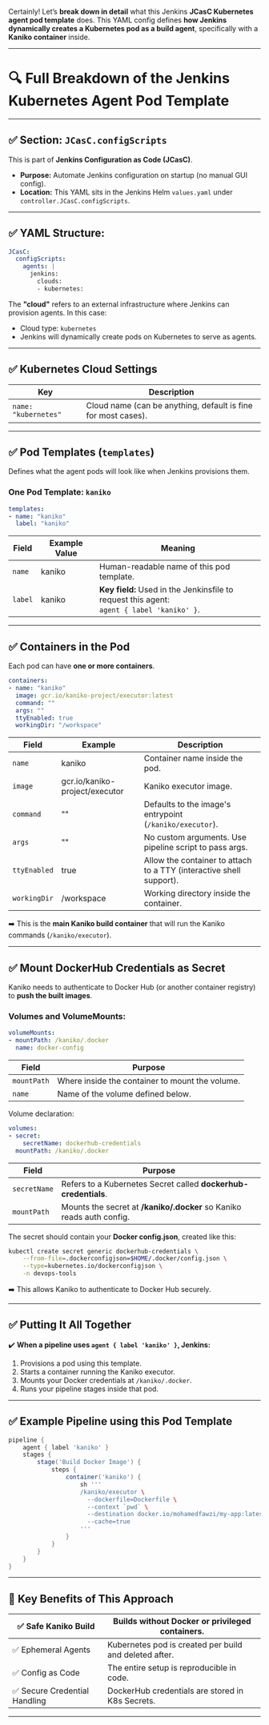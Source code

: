 Certainly! Let’s **break down in detail** what this Jenkins **JCasC Kubernetes agent pod template** does. This YAML config defines **how Jenkins dynamically creates a Kubernetes pod as a build agent**, specifically with a **Kaniko container** inside.

---

# 🔍 **Full Breakdown of the Jenkins Kubernetes Agent Pod Template**

---

## ✅ **Section: `JCasC.configScripts`**

This is part of **Jenkins Configuration as Code (JCasC)**.

* **Purpose:** Automate Jenkins configuration on startup (no manual GUI config).
* **Location:** This YAML sits in the Jenkins Helm `values.yaml` under `controller.JCasC.configScripts`.

---

## ✅ **YAML Structure:**

```yaml
JCasC:
  configScripts:
    agents: |
      jenkins:
        clouds:
        - kubernetes:
```

The **"cloud"** refers to an external infrastructure where Jenkins can provision agents. In this case:

* Cloud type: `kubernetes`
* Jenkins will dynamically create pods on Kubernetes to serve as agents.

---

## ✅ **Kubernetes Cloud Settings**

| Key                  | Description                                                   |
| -------------------- | ------------------------------------------------------------- |
| `name: "kubernetes"` | Cloud name (can be anything, default is fine for most cases). |

---

## ✅ **Pod Templates (`templates`)**

Defines what the agent pods will look like when Jenkins provisions them.

### **One Pod Template: `kaniko`**

```yaml
templates:
- name: "kaniko"
  label: "kaniko"
```

| Field   | Example Value | Meaning                                                                                        |
| ------- | ------------- | ---------------------------------------------------------------------------------------------- |
| `name`  | kaniko        | Human-readable name of this pod template.                                                      |
| `label` | kaniko        | **Key field:** Used in the Jenkinsfile to request this agent: <br> `agent { label 'kaniko' }`. |

---

## ✅ **Containers in the Pod**

Each pod can have **one or more containers**.

```yaml
containers:
- name: "kaniko"
  image: gcr.io/kaniko-project/executor:latest
  command: ""
  args: ""
  ttyEnabled: true
  workingDir: "/workspace"
```

| Field        | Example                        | Description                                                         |
| ------------ | ------------------------------ | ------------------------------------------------------------------- |
| `name`       | kaniko                         | Container name inside the pod.                                      |
| `image`      | gcr.io/kaniko-project/executor | Kaniko executor image.                                              |
| `command`    | ""                             | Defaults to the image's entrypoint (`/kaniko/executor`).            |
| `args`       | ""                             | No custom arguments. Use pipeline script to pass args.              |
| `ttyEnabled` | true                           | Allow the container to attach to a TTY (interactive shell support). |
| `workingDir` | /workspace                     | Working directory inside the container.                             |

➡️ This is the **main Kaniko build container** that will run the Kaniko commands (`/kaniko/executor`).

---

## ✅ **Mount DockerHub Credentials as Secret**

Kaniko needs to authenticate to Docker Hub (or another container registry) to **push the built images**.

### Volumes and VolumeMounts:

```yaml
volumeMounts:
- mountPath: /kaniko/.docker
  name: docker-config
```

| Field       | Purpose                                         |
| ----------- | ----------------------------------------------- |
| `mountPath` | Where inside the container to mount the volume. |
| `name`      | Name of the volume defined below.               |

Volume declaration:

```yaml
volumes:
- secret:
    secretName: dockerhub-credentials
  mountPath: /kaniko/.docker
```

| Field        | Purpose                                                               |
| ------------ | --------------------------------------------------------------------- |
| `secretName` | Refers to a Kubernetes Secret called **dockerhub-credentials**.       |
| `mountPath`  | Mounts the secret at **/kaniko/.docker** so Kaniko reads auth config. |

The secret should contain your **Docker config.json**, created like this:

```bash
kubectl create secret generic dockerhub-credentials \
    --from-file=.dockerconfigjson=$HOME/.docker/config.json \
    --type=kubernetes.io/dockerconfigjson \
    -n devops-tools
```

➡️ This allows Kaniko to authenticate to Docker Hub securely.

---

## ✅ **Putting It All Together**

✔️ **When a pipeline uses `agent { label 'kaniko' }`, Jenkins:**

1. Provisions a pod using this template.
2. Starts a container running the Kaniko executor.
3. Mounts your Docker credentials at `/kaniko/.docker`.
4. Runs your pipeline stages inside that pod.

---

## ✅ **Example Pipeline using this Pod Template**

```groovy
pipeline {
    agent { label 'kaniko' }
    stages {
        stage('Build Docker Image') {
            steps {
                container('kaniko') {
                    sh '''
                    /kaniko/executor \
                      --dockerfile=Dockerfile \
                      --context `pwd` \
                      --destination docker.io/mohamedfawzi/my-app:latest \
                      --cache=true
                    '''
                }
            }
        }
    }
}
```

---

## 🔑 **Key Benefits of This Approach**

| ✅ Safe Kaniko Build          | Builds without Docker or privileged containers.        |
| ---------------------------- | ------------------------------------------------------ |
| ✅ Ephemeral Agents           | Kubernetes pod is created per build and deleted after. |
| ✅ Config as Code             | The entire setup is reproducible in code.              |
| ✅ Secure Credential Handling | DockerHub credentials are stored in K8s Secrets.       |

---
